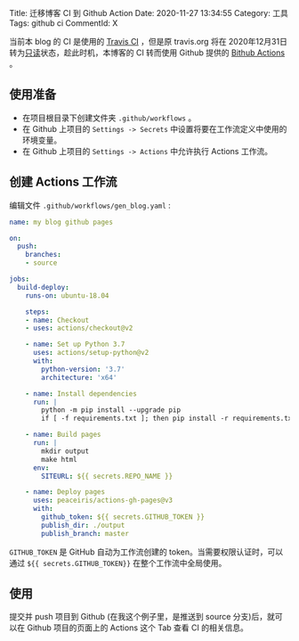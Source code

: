 Title: 迁移博客 CI 到 Github Action
Date: 2020-11-27 13:34:55
Category: 工具
Tags: github ci
CommentId: X


当前本 blog 的 CI 是使用的 [Travis CI](https://travis-ci.org/) ，但是原 travis.org 将在 2020年12月31日转为[只读](https://docs.travis-ci.com/user/migrate/open-source-repository-migration/#frequently-asked-questions)状态，趁此时机，本博客的 CI 转而使用 Github 提供的 [Bithub Actions](https://docs.github.com/cn/free-pro-team@latest/actions) 。

<!-- PELICAN_END_SUMMARY -->


## 使用准备

- 在项目根目录下创建文件夹 `.github/workflows` 。
- 在 Github 上项目的 `Settings -> Secrets` 中设置将要在工作流定义中使用的环境变量。
- 在 Github 上项目的 `Settings -> Actions` 中允许执行 Actions 工作流。


## 创建 Actions 工作流

编辑文件 `.github/workflows/gen_blog.yaml` :

```yaml
name: my blog github pages

on:
  push:
    branches:
    - source

jobs:
  build-deploy:
    runs-on: ubuntu-18.04

    steps:
    - name: Checkout
    - uses: actions/checkout@v2

    - name: Set up Python 3.7
      uses: actions/setup-python@v2
      with:
        python-version: '3.7'
        architecture: 'x64'

    - name: Install dependencies
      run: |
        python -m pip install --upgrade pip
        if [ -f requirements.txt ]; then pip install -r requirements.txt; fi

    - name: Build pages
      run: |
        mkdir output
        make html
      env:
        SITEURL: ${{ secrets.REPO_NAME }}

    - name: Deploy pages
      uses: peaceiris/actions-gh-pages@v3
      with:
        github_token: ${{ secrets.GITHUB_TOKEN }}
        publish_dir: ./output
        publish_branch: master

```

`GITHUB_TOKEN` 是 GitHub 自动为工作流创建的 token。当需要权限认证时，可以通过 `${{ secrets.GITHUB_TOKEN}}` 在整个工作流中全局使用。


## 使用

提交并 push 项目到 Github (在我这个例子里，是推送到 source 分支)后，就可以在 Github 项目的页面上的 Actions 这个 Tab 查看 CI 的相关信息。

